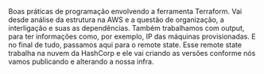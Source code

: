 Boas práticas de programação envolvendo a ferramenta Terraform.
Vai desde análise da estrutura na AWS e a questão de organização, a interligação e suas as dependências.
Também trabalhamos com output, para ter informações como, por exemplo, IP das máquinas provisionadas. E no final de tudo, passamos aqui para o remote state.
Esse remote state trabalha na nuvem da HashCorp e ele vai criando as versões conforme nós vamos publicando e alterando a nossa infra. 


